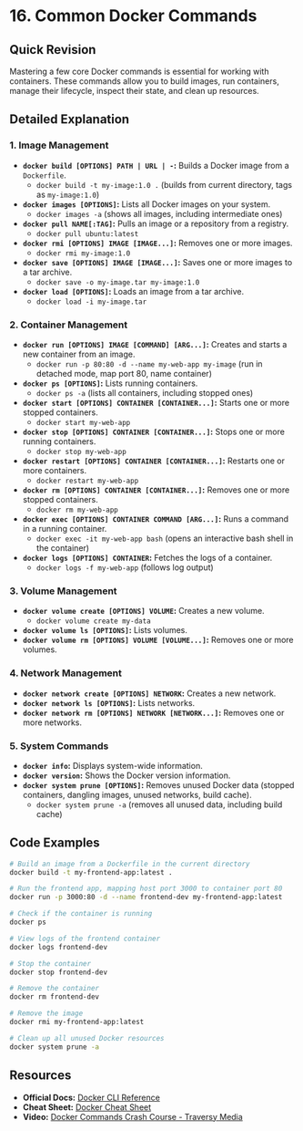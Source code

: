 
# 16. Common Docker Commands

## Quick Revision

Mastering a few core Docker commands is essential for working with containers. These commands allow you to build images, run containers, manage their lifecycle, inspect their state, and clean up resources.

## Detailed Explanation

### 1. Image Management

*   **`docker build [OPTIONS] PATH | URL | -`:** Builds a Docker image from a `Dockerfile`.
    *   `docker build -t my-image:1.0 .` (builds from current directory, tags as `my-image:1.0`)
*   **`docker images [OPTIONS]`:** Lists all Docker images on your system.
    *   `docker images -a` (shows all images, including intermediate ones)
*   **`docker pull NAME[:TAG]`:** Pulls an image or a repository from a registry.
    *   `docker pull ubuntu:latest`
*   **`docker rmi [OPTIONS] IMAGE [IMAGE...]`:** Removes one or more images.
    *   `docker rmi my-image:1.0`
*   **`docker save [OPTIONS] IMAGE [IMAGE...]`:** Saves one or more images to a tar archive.
    *   `docker save -o my-image.tar my-image:1.0`
*   **`docker load [OPTIONS]`:** Loads an image from a tar archive.
    *   `docker load -i my-image.tar`

### 2. Container Management

*   **`docker run [OPTIONS] IMAGE [COMMAND] [ARG...]`:** Creates and starts a new container from an image.
    *   `docker run -p 80:80 -d --name my-web-app my-image` (run in detached mode, map port 80, name container)
*   **`docker ps [OPTIONS]`:** Lists running containers.
    *   `docker ps -a` (lists all containers, including stopped ones)
*   **`docker start [OPTIONS] CONTAINER [CONTAINER...]`:** Starts one or more stopped containers.
    *   `docker start my-web-app`
*   **`docker stop [OPTIONS] CONTAINER [CONTAINER...]`:** Stops one or more running containers.
    *   `docker stop my-web-app`
*   **`docker restart [OPTIONS] CONTAINER [CONTAINER...]`:** Restarts one or more containers.
    *   `docker restart my-web-app`
*   **`docker rm [OPTIONS] CONTAINER [CONTAINER...]`:** Removes one or more stopped containers.
    *   `docker rm my-web-app`
*   **`docker exec [OPTIONS] CONTAINER COMMAND [ARG...]`:** Runs a command in a running container.
    *   `docker exec -it my-web-app bash` (opens an interactive bash shell in the container)
*   **`docker logs [OPTIONS] CONTAINER`:** Fetches the logs of a container.
    *   `docker logs -f my-web-app` (follows log output)

### 3. Volume Management

*   **`docker volume create [OPTIONS] VOLUME`:** Creates a new volume.
    *   `docker volume create my-data`
*   **`docker volume ls [OPTIONS]`:** Lists volumes.
*   **`docker volume rm [OPTIONS] VOLUME [VOLUME...]`:** Removes one or more volumes.

### 4. Network Management

*   **`docker network create [OPTIONS] NETWORK`:** Creates a new network.
*   **`docker network ls [OPTIONS]`:** Lists networks.
*   **`docker network rm [OPTIONS] NETWORK [NETWORK...]`:** Removes one or more networks.

### 5. System Commands

*   **`docker info`:** Displays system-wide information.
*   **`docker version`:** Shows the Docker version information.
*   **`docker system prune [OPTIONS]`:** Removes unused Docker data (stopped containers, dangling images, unused networks, build cache).
    *   `docker system prune -a` (removes all unused data, including build cache)

## Code Examples

```bash
# Build an image from a Dockerfile in the current directory
docker build -t my-frontend-app:latest .

# Run the frontend app, mapping host port 3000 to container port 80
docker run -p 3000:80 -d --name frontend-dev my-frontend-app:latest

# Check if the container is running
docker ps

# View logs of the frontend container
docker logs frontend-dev

# Stop the container
docker stop frontend-dev

# Remove the container
docker rm frontend-dev

# Remove the image
docker rmi my-frontend-app:latest

# Clean up all unused Docker resources
docker system prune -a
```

## Resources

*   **Official Docs:** [Docker CLI Reference](https://docs.docker.com/engine/reference/commandline/docker/)
*   **Cheat Sheet:** [Docker Cheat Sheet](https://www.docker.com/sites/default/files/d8/2019-09/docker-cheat-sheet.pdf)
*   **Video:** [Docker Commands Crash Course - Traversy Media](https://www.youtube.com/watch?v=static-relative-absolute-fixed-sticky)
